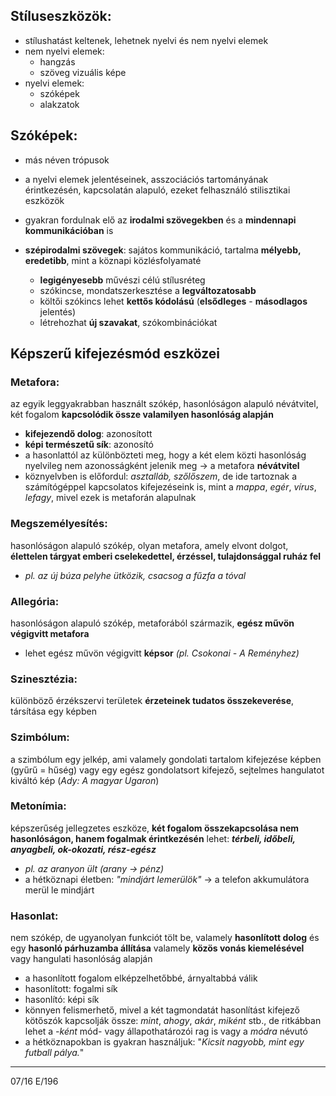 ## Stíluseszközök:
- stílushatást keltenek, lehetnek nyelvi és nem nyelvi elemek
- nem nyelvi elemek:
	- hangzás
	- szöveg vizuális képe
- nyelvi elemek:
	- szóképek
	- alakzatok
## Szóképek:
- más néven trópusok
- a nyelvi elemek jelentéseinek, asszociációs tartományának érintkezésén, kapcsolatán alapuló, ezeket felhasználó stilisztikai eszközök
- gyakran fordulnak elő az **irodalmi szövegekben** és a **mindennapi kommunikációban** is

- **szépirodalmi szövegek**: sajátos kommunikáció, tartalma **mélyebb, eredetibb**, mint a köznapi közlésfolyamaté
	- **legigényesebb** művészi célú stílusréteg
	- szókincse, mondatszerkesztése a **legváltozatosabb**
	- költői szókincs lehet **kettős kódolású** (**elsődleges** - **másodlagos** jelentés)
	- létrehozhat **új szavakat**, szókombinációkat
## Képszerű kifejezésmód eszközei
### Metafora:
az egyik leggyakrabban használt szókép, hasonlóságon alapuló névátvitel, két fogalom **kapcsolódik össze valamilyen hasonlóság alapján**
- **kifejezendő dolog**: azonosított
- **képi természetű sík**: azonosító
- a hasonlattól az különbözteti meg, hogy a két elem közti hasonlóság nyelvileg nem azonosságként jelenik meg -> a metafora **névátvitel**
- köznyelvben is előfordul: *asztalláb, szőlőszem*, de ide tartoznak a számítógéppel kapcsolatos kifejezéseink is, mint a *mappa*, *egér*, *vírus*, *lefagy*, mivel ezek is metaforán alapulnak
### Megszemélyesítés:
 hasonlóságon alapuló szókép, olyan metafora, amely elvont dolgot, **élettelen tárgyat emberi cselekedettel, érzéssel, tulajdonsággal ruház fel**
 - *pl. az új búza pelyhe ütközik, csacsog a fűzfa a tóval*
### Allegória:
hasonlóságon alapuló szókép, metaforából származik, **egész művön végigvitt metafora**
- lehet egész művön végigvitt **képsor** *(pl. Csokonai - A Reményhez)*
### Szinesztézia:
különböző érzékszervi területek **érzeteinek tudatos összekeverése**, társítása egy képben
### Szimbólum:
a szimbólum egy jelkép, ami valamely gondolati tartalom kifejezése képben (gyűrű = hűség) vagy egy egész gondolatsort kifejező, sejtelmes hangulatot kiváltó kép (*Ady: A magyar Ugaron*)
### Metonímia:
 képszerűség jellegzetes eszköze, **két fogalom összekapcsolása nem hasonlóságon, hanem fogalmak érintkezésén** lehet: ***térbeli, időbeli, anyagbeli, ok-okozati, rész-egész***
 - *pl. az aranyon ült (arany -> pénz)*
- a hétköznapi életben: *"mindjárt lemerülök"* -> a telefon akkumulátora merül le mindjárt
### Hasonlat:
nem szókép, de ugyanolyan funkciót tölt be, valamely **hasonlított dolog** és egy **hasonló párhuzamba állítása** valamely **közös vonás kiemelésével** vagy hangulati hasonlóság alapján
- a hasonlított fogalom elképzelhetőbbé, árnyaltabbá válik
- hasonlított: fogalmi sík
- hasonlító: képi sík
- könnyen felismerhető, mivel a két tagmondatát hasonlítást kifejező kötőszók kapcsolják össze: *mint*, *ahogy*, *akár*, *miként* stb., de ritkábban lehet a *-ként* mód- vagy állapothatározói rag is vagy a *módra* névutó
- a hétköznapokban is gyakran használjuk: "*Kicsit nagyobb, mint egy futball pálya.*"
---
07/16
E/196
